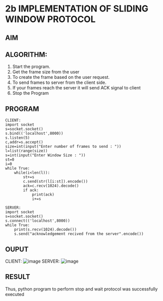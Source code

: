 # 2b IMPLEMENTATION OF SLIDING WINDOW PROTOCOL
## AIM
## ALGORITHM:
1. Start the program.
2. Get the frame size from the user
3. To create the frame based on the user request.
4. To send frames to server from the client side.
5. If your frames reach the server it will send ACK signal to client
6. Stop the Program
## PROGRAM
~~~
CLIENT:
import socket
s=socket.socket()
s.bind(('localhost',8000))
s.listen(5)
c,addr=s.accept()
size=int(input("Enter number of frames to send : "))
l=list(range(size))
s=int(input("Enter Window Size : "))
st=0
i=0
while True:
    while(i<len(l)):
        st+=s
        c.send(str(l[i:st]).encode())
        ack=c.recv(1024).decode()
        if ack:
            print(ack)
            i+=s
~~~
~~~
SERVER:
import socket
s=socket.socket()
s.connect(('localhost',8000))
while True:
    print(s.recv(1024).decode())
    s.send("acknowledgement recived from the server".encode())
~~~
## OUPUT
CLIENT:
![image](https://github.com/hemreddy2005/2b_SLIDING_WINDOW_PROTOCOL/assets/145633111/4fc9fec4-a65f-4965-9e53-7fd47598affd)
SERVER:
![image](https://github.com/hemreddy2005/2b_SLIDING_WINDOW_PROTOCOL/assets/145633111/dcd510b7-d23d-44c9-bf9c-33c637ea7b75)
## RESULT
Thus, python program to perform stop and wait protocol was successfully executed
